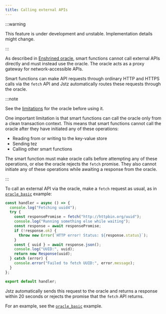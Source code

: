 ```yaml
---
title: Calling external APIs
---
```


:::warning

This feature is under development and unstable.
Implementation details might change.

:::

As described in [Enshrined oracle](/architecture/oracle), smart functions cannot call external APIs directly and must instead use the oracle.
The oracle acts as a proxy gateway for network-accessible APIs.

Smart functions can make API requests through ordinary HTTP and HTTPS calls via the `fetch` API and Jstz automatically routes these requests through the oracle.

:::note

See the [limitations](/architecture/oracle#limitations) for the oracle before using it.

One important limitation is that smart functions can call the oracle only from a clean transaction context.
This means that smart functions cannot call the oracle after they have initiated any of these operations:

- Reading from or writing to the key-value store
- Sending tez
- Calling other smart functions

The smart function must make oracle calls before attempting any of these operations, or else the oracle rejects the `fetch` promise.
They also cannot initiate any of these operations while awaiting a response from the oracle.

:::

To call an external API via the oracle, make a `fetch` request as usual, as in [`oracle_basic`](https://github.com/jstz-dev/jstz/blob/main/examples/oracle_basic.js) example:

```javascript
const handler = async () => {
  console.log("Fetching uuid4");
  try {
    const responsePromise = fetch("http://httpbin.org/uuid");
    console.log("Running something else while waiting");
    const response = await responsePromise;
    if (!response.ok) {
      throw new Error(`HTTP error! Status: ${response.status}`);
    }
    const { uuid } = await response.json();
    console.log("UUID:", uuid);
    return new Response(uuid);
  } catch (error) {
    console.error("Failed to fetch UUID:", error.message);
  }
};

export default handler;
```

Jstz automatically sends this request to the oracle and returns a response within 20 seconds or rejects the promise that the `fetch` API returns.

For an example, see the [`oracle_basic`](https://github.com/jstz-dev/jstz/blob/main/examples/oracle_basic.js) example.
